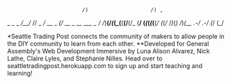 
		                    /)                    /) ,
 _    _  _  _/__/_ //  _    _/_ __  _   _(/   __   _      __   ___ _  _/_
/_)__(/_(_(_(__(__(/__(/_   (__/ (_(_(_(_(__(_/ (_(_/_    /_)_(_) /_)_(__
                                                 .-/   .-/
                                                (_/   (_/

*Seattle Trading Post connects the community of makers to allow people in the DIY community to learn from each other.
**Developed for General Assembly's Web Development Immersive by Luna Alison Alvarez, Nick Lathe, Claire Lyles, and Stephanie Nilles.
Head over to seattletradingpost.herokuapp.com to sign up and start teaching and learning!


